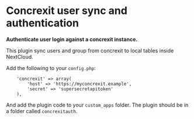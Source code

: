 Concrexit user sync and authentication
============================
**Authenticate user login against a concrexit instance.**

This plugin sync users and group from concrexit to local tables inside NextCloud.

Add the following to your `config.php`:
```
    'concrexit' => array(
        'host' => 'https://myconcrexit.example',
        'secret' => 'supersecretapitoken'
    ),
```

And add the plugin code to your `custom_apps` folder. The plugin should be in a folder called `concrexitauth`.